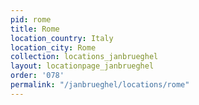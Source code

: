 ```yaml
---
pid: rome
title: Rome
location_country: Italy
location_city: Rome
collection: locations_janbrueghel
layout: locationpage_janbrueghel
order: '078'
permalink: "/janbrueghel/locations/rome"
---
```

